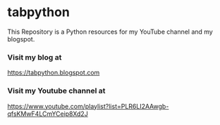 # tabpython
This Repository is a Python resources for my YouTube channel and my blogspot.

### Visit my blog at 
https://tabpython.blogspot.com

### Visit my Youtube channel at
https://www.youtube.com/playlist?list=PLR6LI2AAwgb-qfsKMwF4LCmYCeip8Xd2J
